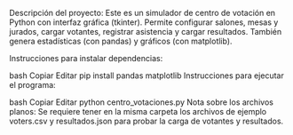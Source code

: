 Descripción del proyecto:
Este es un simulador de centro de votación en Python con interfaz gráfica (tkinter). Permite configurar salones, mesas y jurados, cargar votantes, registrar asistencia y cargar resultados. También genera estadísticas (con pandas) y gráficos (con matplotlib).

Instrucciones para instalar dependencias:

bash
Copiar
Editar
pip install pandas matplotlib
Instrucciones para ejecutar el programa:

bash
Copiar
Editar
python centro_votaciones.py
Nota sobre los archivos planos:
Se requiere tener en la misma carpeta los archivos de ejemplo voters.csv y resultados.json para probar la carga de votantes y resultados.
